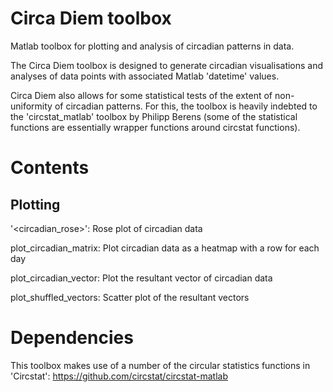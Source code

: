 # Circa Diem toolbox
Matlab toolbox for plotting and analysis of circadian patterns in data.
 
The Circa Diem toolbox is designed to generate circadian visualisations and analyses of data points with associated Matlab 'datetime' values.

Circa Diem also allows for some statistical tests of the extent of non-uniformity of circadian patterns. For this, the toolbox is heavily indebted to the 'circstat_matlab' toolbox by Philipp Berens (some of the statistical functions are essentially wrapper functions around circstat functions).

# Contents

## Plotting

'<circadian_rose>': Rose plot of circadian data

plot_circadian_matrix: Plot circadian data as a heatmap with a row for each day

plot_circadian_vector: Plot the resultant vector of circadian data

plot_shuffled_vectors: Scatter plot of the resultant vectors 


# Dependencies
This toolbox makes use of a number of the circular statistics functions in 'Circstat':
https://github.com/circstat/circstat-matlab

